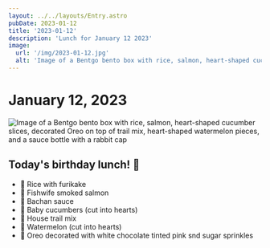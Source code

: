 ```yaml
---
layout: ../../layouts/Entry.astro
pubDate: 2023-01-12
title: '2023-01-12'
description: 'Lunch for January 12 2023'
image:
  url: '/img/2023-01-12.jpg'
  alt: 'Image of a Bentgo bento box with rice, salmon, heart-shaped cucumber slices, decorated Oreo on top of trail mix, heart-shaped watermelon pieces, and a sauce bottle with a rabbit cap'
---
```


# January 12, 2023

![Image of a Bentgo bento box with rice, salmon, heart-shaped cucumber slices, decorated Oreo on top of trail mix, heart-shaped watermelon pieces, and a sauce bottle with a rabbit cap](/img/2023-01-12.jpg)

## Today's birthday lunch! 🎉
* 🌸 Rice with furikake
* 🍣 Fishwife smoked salmon
* 🐙 Bachan sauce
* 🥒 Baby cucumbers (cut into hearts)
* 🥜 House trail mix
* 🍉 Watermelon (cut into hearts)
* 🎂 Oreo decorated with white chocolate tinted pink snd sugar sprinkles
